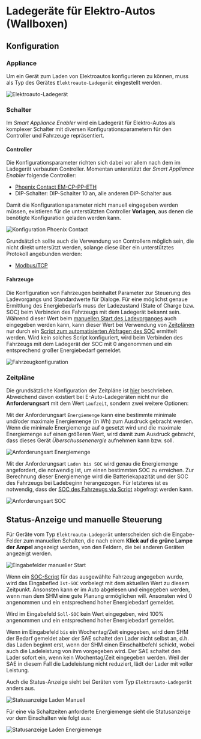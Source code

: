 # Ladegeräte für Elektro-Autos (Wallboxen)
## Konfiguration
### Appliance
Um ein Gerät zum Laden von Elektroautos konfigurieren zu können, muss als Typ des Gerätes ```Elektroauto-Ladegerät``` eingestellt werden.

![Elektroauto-Ladegerät](../pics/fe/GeraetEV.png)

### Schalter
Im *Smart Appliance Enabler* wird ein Ladegerät für Elektro-Autos als komplexer Schalter mit diversen Konfigurationsparametern für den Controller und Fahrzeuge repräsentiert.
#### Controller
Die Konfigurationsparameter richten sich dabei vor allem nach dem im Ladegerät verbauten Controller. Momentan unterstützt der *Smart Appliance Enabler* folgende Controller:
*  [Phoenix Contact EM-CP-PP-ETH](https://www.phoenixcontact.com/online/portal/de?uri=pxc-oc-itemdetail:pid=2902802)
  * DIP-Schalter: DIP-Schalter 10 an, alle anderen DIP-Schalter aus

Damit die Konfigurationsparameter nicht manuell eingegeben werden müssen, existieren für die unterstützten Controller **Vorlagen**, aus denen die benötigte Konfiguration geladen werden kann.

![Konfiguration Phoenix Contact](../pics/fe/EVChargerPhoenixContact.png)

Grundsätzlich sollte auch die Verwendung von Controllern möglich sein, die nicht direkt untersützt werden, solange diese über ein unterstütztes Protokoll angebunden werden:
* [Modbus/TCP](Modbus_DE.md)

#### Fahrzeuge
Die Konfiguration von Fahrzeugen beinhaltet Parameter zur Steuerung des Ladevorgangs und Standardwerte für Dialoge.
Für eine möglichst genaue Ermittlung des Energiebedarfs muss der Ladezustand (State of Charge bzw. SOC) beim Verbinden des Fahrzeugs mit dem Ladegerät bekannt sein. Während dieser Wert beim [manuellen Start des Ladevorganges](#Ampel-Steuerung) auch eingegeben werden kann, kann dieser Wert bei Verwendung von [Zeitplänen](#Zeitpläne) nur durch ein [Script zum automatisierten Abfragen des SOC](soc/SOC_DE.md) ermittelt werden. Wird kein solches Script konfiguriert, wird beim Verbinden des Fahrzeugs mit dem Ladegerät der SOC mit 0 angenommen und ein entsprechend großer Energiebedarf gemeldet.

![Fahrzeugkonfiguration](../pics/fe/EV.png)

### Zeitpläne
Die grundsätzliche Konfiguration der Zeitpläne ist [hier](Configuration_DE.md#zeitpläne) beschrieben.
Abweichend davon existiert bei E-Auto-Ladegeräten nicht nur die **Anforderungsart** mit dem Wert ```Laufzeit```, sondern zwei weitere Optionen:

Mit der Anforderungsart ```Energiemenge``` kann eine bestimmte minimale und/oder maximale Energiemenge (in Wh) zum Ausdruck gebracht werden. Wenn die minimale Energiemenge auf ```0``` gesetzt wird und die maximale Energiemenge auf einen größeren Wert, wird damit zum Ausdruck gebracht, dass dieses Gerät *Überschussenenergie* aufnehmen kann bzw. soll.

![Anforderungsart Energiemenge](../pics/fe/SchaltzeitenTagesplanEnergiemenge.png)

Mit der Anforderungsart ```Laden bis SOC``` wird genau die Energiemenge angefordert, die notwendig ist, um einen bestimmten SOC zu erreichen. Zur Berechnung dieser Energiemenge wird die Batteriekapazität und der SOC des Fahrzeugs bei Ladebeginn herangezogen. Für letzteres ist es notwendig, dass der [SOC des Fahrzeugs via Script](soc/SOC_DE.md) abgefragt werden kann.

![Anforderungsart SOC](../pics/fe/SchaltzeitenTagesplanSOC.png)

## Status-Anzeige und manuelle Steuerung

Für Geräte vom Typ ```Elektroauto-Ladegerät``` unterscheiden sich die Eingabe-Felder zum manuellen Schalten, die nach einem **Klick auf die grüne Lampe der Ampel** angezeigt werden, von den Feldern, die bei anderen Geräten angezeigt werden.

![Eingabefelder manueller Start](../pics/fe/StatusEVAmpelEdit.png)

Wenn ein [SOC-Script](soc/SOC_DE.md) für das ausgewählte Fahrzeug angegeben wurde, wird das Eingabefled ```Ist-SOC``` vorbelegt mit dem aktuellen Wert zu diesem Zeitpunkt. Ansonsten kann er im Auto abgelesen und eingegeben werden, wenn man dem SHM eine gute Planung ermöglichen will. Ansonsten wird 0 angenommen und ein entsprechend hoher Energiebedarf gemeldet.

Wird im Eingabefeld ```Soll-SOC``` kein Wert eingegeben, wird 100% angenommen und ein entsprechend hoher Energiebedarf gemeldet.

Wenn im Eingabefeld ``bis`` ein Wochentag/Zeit eingegeben, wird dem SHM der Bedarf gemeldet aber der SAE schaltet den Lader nicht selbst an, d.h. das Laden beginnt erst, wenn der SHM einen Einschaltbefehl schickt, wobei auch die Ladeleistung von ihm vorgegeben wird. Der SAE schaltet den Lader sofort ein, wenn kein Wochentag/Zeit eingegeben werden. Weil der SAE in diesem Fall die Ladeleistung nicht reduziert, lädt der Lader mit voller Leistung.

Auch die Status-Anzeige sieht bei Geräten vom Typ ```Elektroauto-Ladegerät``` anders aus.

![Statusanzeige Laden Manuell](../pics/fe/StatusEVAmpelView.png)

Für eine via Schaltzeiten anforderte Energiemenge sieht die Statusanzeige vor dem Einschalten wie folgt aus:

![Statusanzeige Laden Energiemenge](../pics/fe/StatusEVSchaltzeiten.png)
